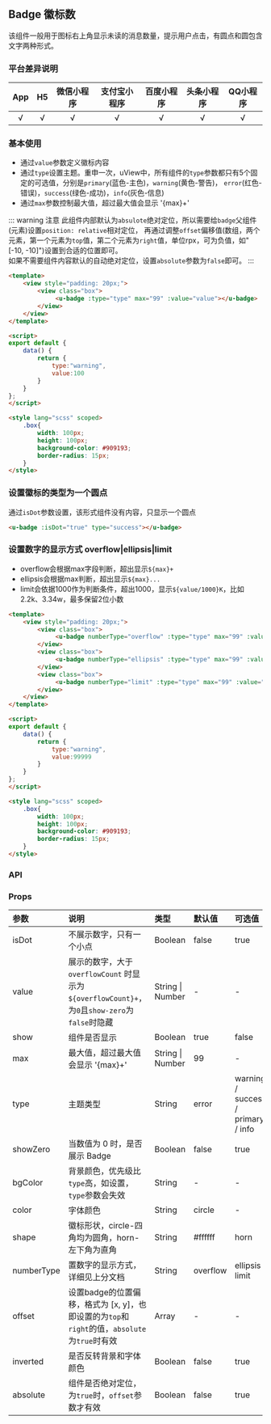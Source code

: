 ## Badge 徽标数 <to-api/>
该组件一般用于图标右上角显示未读的消息数量，提示用户点击，有圆点和圆包含文字两种形式。

<demo-model url="/pages/componentsC/badge/index"></demo-model>


### 平台差异说明

|App|H5	|微信小程序	|支付宝小程序		|百度小程序	|头条小程序	|QQ小程序	|
|:-:|:-:|:-:		|:-:			|:-:		|:-:		|:-:		|
|√	|√	|√			|√				|√			|√			|√			|

### 基本使用

- 通过`value`参数定义徽标内容
- 通过`type`设置主题。重申一次，uView中，所有组件的`type`参数都只有5个固定的可选值，分别是`primary`(蓝色-主色)，`warning`(黄色-警告)，
`error`(红色-错误)，`success`(绿色-成功)，`info`(灰色-信息)
- 通过`max`参数控制最大值，超过最大值会显示 '{max}+'

::: warning 注意
此组件内部默认为`absulote`绝对定位，所以需要给`badge`父组件(元素)设置`position: relative`相对定位，
再通过调整`offset`偏移值(数组，两个元素，第一个元素为`top`值，第二个元素为`right`值，单位rpx，可为负值，如"[-10, -10]")设置到合适的位置即可。  
如果不需要组件内容默认的自动绝对定位，设置`absolute`参数为`false`即可。
:::

```html
<template>
	<view style="padding: 20px;">
		<view class="box">
			 <u-badge :type="type" max="99" :value="value"></u-badge>
		</view>
	</view>
</template>

<script>
export default {
	data() {
		return {
			type:"warning",
			value:100
		}
	}
};
</script>

<style lang="scss" scoped>
	.box{
		width: 100px; 
		height: 100px;
		background-color: #909193;
		border-radius: 15px;
	}
</style>
```

### 设置徽标的类型为一个圆点

通过`isDot`参数设置，该形式组件没有内容，只显示一个圆点

```html
<u-badge :isDot="true" type="success"></u-badge>
```

### 设置数字的显示方式 overflow|ellipsis|limit

- overflow会根据max字段判断，超出显示`${max}+`
- ellipsis会根据max判断，超出显示`${max}...`
- limit会依据1000作为判断条件，超出1000，显示`${value/1000}K`，比如2.2k、3.34w，最多保留2位小数

```html
<template>
	<view style="padding: 20px;">
		<view class="box">
			 <u-badge numberType="overflow" :type="type" max="99" :value="value"></u-badge>
		</view>
		<view class="box">
			 <u-badge numberType="ellipsis" :type="type" max="99" :value="value"></u-badge>
		</view>
		<view class="box">
			 <u-badge numberType="limit" :type="type" max="99" :value="value"></u-badge>
		</view>
	</view>
</template>

<script>
export default {
	data() {
		return {
			type:"warning",
			value:99999
		}
	}
};
</script>

<style lang="scss" scoped>
	.box{
		width: 100px; 
		height: 100px;
		background-color: #909193;
		border-radius: 15px;
	}
</style>
```

### API

### Props

| 参数		| 说明																								| 类型					| 默认值		|  可选值							|
|:-			|:-																									|:-						|:-			|:-									|
| isDot		| 不展示数字，只有一个小点																				| Boolean				| false		| true								|
| value		| 展示的数字，大于 `overflowCount` 时显示为 `${overflowCount}+`，为`0`且`show-zero`为`false`时隐藏			| String &#124; Number	| -			| -									|
| show		| 组件是否显示																						| Boolean				| true		| false								|
| max		| 最大值，超过最大值会显示 '{max}+'																		| String &#124; Number	| 99		| -									|
| type		| 主题类型																							| String				| error		| warning / success / primary / info|
| showZero	| 当数值为 0 时，是否展示 Badge																			| Boolean				| false		| true								|
| bgColor	| 背景颜色，优先级比`type`高，如设置，`type`参数会失效														| String				| -			| -									|
| color		| 字体颜色																							| String				| circle	| -									|
| shape		| 徽标形状，circle-四角均为圆角，horn-左下角为直角														| String				| #ffffff	| horn								|
| numberType| 置数字的显示方式，详细见上分文档																		| String				| overflow	| ellipsis / limit					|
| offset	| 设置badge的位置偏移，格式为 [x, y]，也即设置的为`top`和`right`的值，`absolute`为`true`时有效				| Array					| -			| -									|
| inverted	| 是否反转背景和字体颜色																				| Boolean				| false		| true								|
| absolute	| 组件是否绝对定位，为`true`时，`offset`参数才有效														| Boolean				| false		| true								|


<style scoped>
h3[id=props] + table thead tr th:nth-child(2){
	width: 40%;
}
</style>